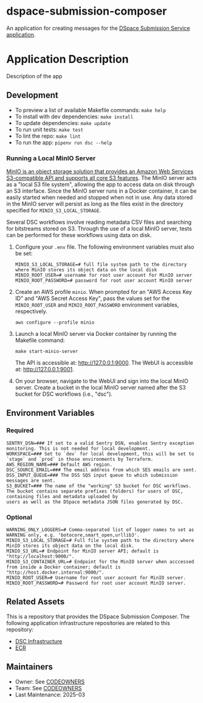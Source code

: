 # dspace-submission-composer
An application for creating messages for the [DSpace Submission Service application](https://github.com/MITLibraries/dspace-submission-service).

# Application Description

Description of the app

## Development

- To preview a list of available Makefile commands: `make help`
- To install with dev dependencies: `make install`
- To update dependencies: `make update`
- To run unit tests: `make test`
- To lint the repo: `make lint`
- To run the app: `pipenv run dsc --help`

### Running a Local MinIO Server

[MinIO is an object storage solution that provides an Amazon Web Services S3-compatible API and supports all core S3 features](https://min.io/docs/minio/kubernetes/upstream/). The MinIO server acts as a "local S3 file system", allowing the app to access data on disk through an S3 interface. Since the MinIO server runs in a Docker container, it can be easily started when needed and stopped when not in use. Any data stored in the MinIO server will persist as long as the files exist in the directory specified for `MINIO_S3_LOCAL_STORAGE`.

Several DSC workflows involve reading metadata CSV files and searching for bitstreams stored on S3. Through the use of a local MinIO server, tests can be performed for these workflows using data on disk. 

1. Configure your `.env` file. The following environment variables must also be set:
   ```text
   MINIO_S3_LOCAL_STORAGE=# full file system path to the directory where MinIO stores its object data on the local disk
   MINIO_ROOT_USER=# username for root user account for MinIO server
   MINIO_ROOT_PASSWORD=# password for root user account MinIO server
   ```

2. Create an AWS profile `minio`. When prompted for an "AWS Access Key ID" and "AWS Secret Access Key", pass the values set for the `MINIO_ROOT_USER` and `MINIO_ROOT_PASSWORD` environment variables, respectively.
   
   ```shell
   aws configure --profile minio
   ```

3. Launch a local MinIO server via Docker container by running the Makefile command: 
   ```shell 
   make start-minio-server
   ```

   The API is accessible at: http://127.0.0.1:9000.
   The WebUI is accessible at: http://127.0.0.1:9001.

4. On your browser, navigate to the WebUI and sign into the local MinIO server. Create a bucket in the local MinIO server named after the S3 bucket for DSC workflows (i.e., "dsc").

## Environment Variables

### Required

```shell
SENTRY_DSN=### If set to a valid Sentry DSN, enables Sentry exception monitoring. This is not needed for local development.
WORKSPACE=### Set to `dev` for local development, this will be set to `stage` and `prod` in those environments by Terraform.
AWS_REGION_NAME=### Default AWS region.
DSC_SOURCE_EMAIL=### The email address from which SES emails are sent.
DSS_INPUT_QUEUE=### The DSS SQS input queue to which submission messages are sent.
S3_BUCKET=### The name of the "working" S3 bucket for DSC workflows. The bucket contains separate prefixes (folders) for users of DSC, containing files and metadata uploaded by
users as well as the DSpace metadata JSON files generated by DSC.
```

### Optional

```shell
WARNING_ONLY_LOGGERS=# Comma-separated list of logger names to set as WARNING only, e.g. 'botocore,smart_open,urllib3'.
MINIO_S3_LOCAL_STORAGE=# Full file system path to the directory where MinIO stores its object data on the local disk.
MINIO_S3_URL=# Endpoint for MinIO server API; default is "http://localhost:9000/".
MINIO_S3_CONTAINER_URL=# Endpoint for the MinIO server when acccessed from inside a Docker container; default is "http://host.docker.internal:9000/".
MINIO_ROOT_USER=# Username for root user account for MinIO server.
MINIO_ROOT_PASSWORD=# Password for root user account MinIO server.
```

## Related Assets

This is a repository that provides the DSpace Submission Composer. The following application infrastructure repositories are related to this repository:

* [DSC Infrastructure](https://github.com/MITLibraries/mitlib-tf-workloads-dsc)
* [ECR](https://github.com/MITLibraries/mitlib-tf-workloads-ecr)

## Maintainers

* Owner: See [CODEOWNERS](./.github/CODEOWNERS)
* Team: See [CODEOWNERS](./.github/CODEOWNERS)
* Last Maintenance: 2025-03

